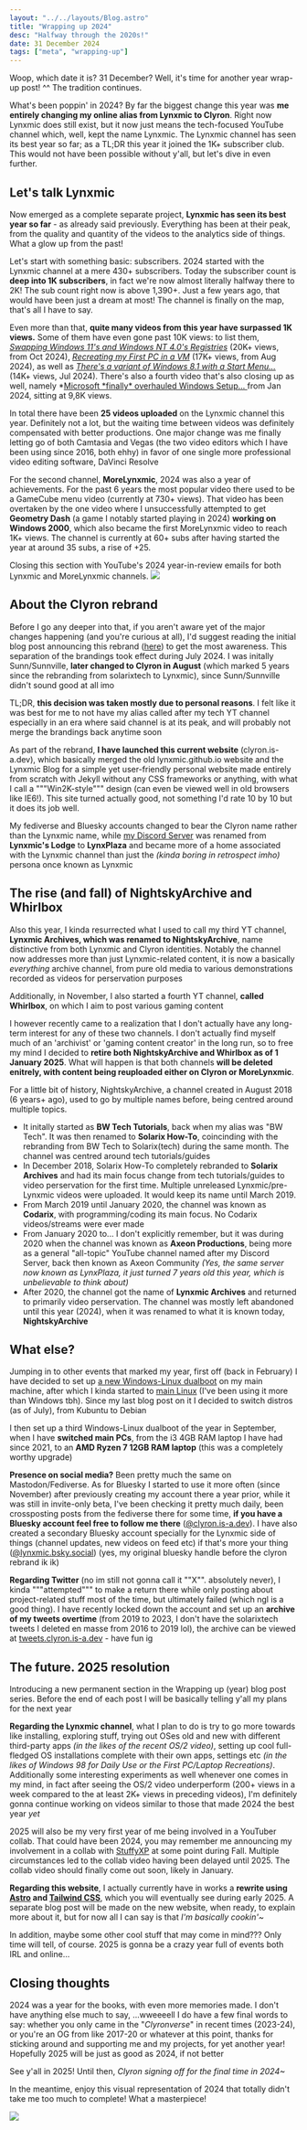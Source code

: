 ```yaml
---
layout: "../../layouts/Blog.astro"
title: "Wrapping up 2024"
desc: "Halfway through the 2020s!"
date: 31 December 2024
tags: ["meta", "wrapping-up"]
---
```

Woop, which date it is? 31 December? Well, it's time for another year wrap-up post! ^^ The tradition continues.

What's been poppin' in 2024? By far the biggest change this year was **me entirely changing my online alias from Lynxmic to Clyron**. Right now Lynxmic does still exist, but it now just means the tech-focused YouTube channel which, well, kept the name Lynxmic. The Lynxmic channel has seen its best year so far; as a TL;DR this year it joined the 1K+ subscriber club. This would not have been possible without y'all, but let's dive in even further.

## Let's talk Lynxmic
Now emerged as a complete separate project, **Lynxmic has seen its best year so far** - as already said previously. Everything has been at their peak, from the quality and quantity of the videos to the analytics side of things. What a glow up from the past!

Let's start with something basic: subscribers. 2024 started with the Lynxmic channel at a mere 430+ subscribers. Today the subscriber count is **deep into 1K subscribers**, in fact we're now almost literally halfway there to 2K! The sub count right now is above 1,390+. Just a few years ago, that would have been just a dream at most! The channel is finally on the map, that's all I have to say.

Even more than that, **quite many videos from this year have surpassed 1K views.** Some of them have even gone past 10K views: to list them, *[Swapping Windows 11's and Windows NT 4.0's Registries](https://www.youtube.com/watch?v=2CjnOp5vcJE)* (20K+ views, from Oct 2024), *[Recreating my First PC in a VM](https://www.youtube.com/watch?v=wkgMS8jm4nc)* (17K+ views, from Aug 2024), as well as *[There's a variant of Windows 8.1 with a Start Menu...](https://www.youtube.com/watch?v=lIyRVgt7Wws)* (14K+ views, Jul 2024). There's also a fourth video that's also closing up as well, namely *[Microsoft \*finally\* overhauled Windows Setup... ](https://www.youtube.com/watch?v=t5qvvHSPOvI) from Jan 2024, sitting at 9,8K views.

In total there have been **25 videos uploaded** on the Lynxmic channel this year. Definitely not a lot, but the waiting time between videos was definitely compensated with better productions. One major change was me finally letting go of both Camtasia and Vegas (the two video editors which I have been using since 2016, both ehhy) in favor of one single more professional video editing software, DaVinci Resolve

For the second channel, **MoreLynxmic**, 2024 was also a year of achievements. For the past 6 years the most popular video there used to be a GameCube menu video (currently at 730+ views). That video has been overtaken by the one video where I unsuccessfully attempted to get **Geometry Dash** (a game I notably started playing in 2024) **working on Windows 2000**, which also became the first MoreLynxmic video to reach 1K+ views. The channel is currently at 60+ subs after having started the year at around 35 subs, a rise of +25.

Closing this section with YouTube's 2024 year-in-review emails for both Lynxmic and MoreLynxmic channels.
![](http://kay.is-a.dev/img/blog/myyearonyoutube2024.jpg)

## About the Clyron rebrand
Before I go any deeper into that, if you aren't aware yet of the major changes happening (and you're curious at all), I'd suggest reading the initial blog post announcing this rebrand ([here](https://kay.is-a.dev/2024/07/23/a-new-era.html)) to get the most awareness. This separation of the brandings took effect during July 2024. I was initally Sunn/Sunnville, **later changed to Clyron in August** (which marked 5 years since the rebranding from solarixtech to Lynxmic), since Sunn/Sunnville didn't sound good at all imo

TL;DR, **this decision was taken mostly due to personal reasons**. I felt like it was best for me to not have my alias called after my tech YT channel especially in an era where said channel is at its peak, and will probably not merge the brandings back anytime soon

As part of the rebrand, **I have launched this current website** (clyron.is-a.dev), which basically merged the old lynxmic.github.io website and the Lynxmic Blog for a simple yet user-friendly personal website made entirely from scratch with Jekyll without any CSS frameworks or anything, with what I call a """Win2K-style""" design (can even be viewed well in old browsers like IE6!). This site turned actually good, not something I'd rate 10 by 10 but it does its job well.

My fediverse and Bluesky accounts changed to bear the Clyron name rather than the Lynxmic name, while [my Discord Server](https://discord.gg/wDxDKJU2sj) was renamed from **Lynxmic's Lodge** to **LynxPlaza** and became more of a home associated with the Lynxmic channel than just the *(kinda boring in retrospect imho)* persona once known as Lynxmic

## The rise (and fall) of NightskyArchive and Whirlbox
Also this year, I kinda resurrected what I used to call my third YT channel, **Lynxmic Archives, which was renamed to NightskyArchive**, name distinctive from both Lynxmic and Clyron identities. Notably the channel now addresses more than just Lynxmic-related content, it is now a basically *everything* archive channel, from pure old media to various demonstrations recorded as videos for perservation purposes

Additionally, in November, I also started a fourth YT channel, **called Whirlbox**, on which I aim to post various gaming content

I however recently came to a realization that I don't actually have any long-term interest for any of these two channels. I don't actually find myself much of an 'archivist' or 'gaming content creator' in the long run, so to free my mind I decided to **retire both NightskyArchive and Whirlbox as of 1 January 2025**. What will happen is that both channels **will be deleted enitrely, with content being reuploaded either on Clyron or MoreLynxmic**.

For a little bit of history, NightskyArchive, a channel created in August 2018 (6 years+ ago), used to go by multiple names before, being centred around multiple topics.
* It initally started as **BW Tech Tutorials**, back when my alias was "BW Tech". It was then renamed to **Solarix How-To**, coincinding with the rebranding from BW Tech to Solarix(tech) during the same month. The channel was centred around tech tutorials/guides
* In December 2018, Solarix How-To completely rebranded to **Solarix Archives** and had its main focus change from tech tutorials/guides to video perservation for the first time. Multiple unreleased Lynxmic/pre-Lynxmic videos were uploaded. It would keep its name until March 2019.
* From March 2019 until January 2020, the channel was known as **Codarix**, with programming/coding its main focus. No Codarix videos/streams were ever made
* From January 2020 to... I don't explicitly remember, but it was during 2020 when the channel was known as **Axeon Productions**, being more as a general "all-topic" YouTube channel named after my Discord Server, back then known as Axeon Community *(Yes, the same server now known as LynxPlaza, it just turned 7 years old this year, which is unbelievable to think about)*
* After 2020, the channel got the name of **Lynxmic Archives** and returned to primarily video perservation. The channel was mostly left abandoned until this year (2024), when it was renamed to what it is known today, **NightskyArchive**


## What else?
Jumping in to other events that marked my year, first off (back in February) I have decided to set up [a new Windows-Linux dualboot](https://kay.is-a.dev/2024/03/30/i-set-up-another-windows-linux-dualboot.html) on my main machine, after which I kinda started to [main Linux](https://kay.is-a.dev/2024/06/23/using-linux-as-daily-use-os.html) (I've been using it more than Windows tbh). Since my last blog post on it I decided to switch distros (as of July), from Kubuntu to Debian

I then set up a third Windows-Linux dualboot of the year in September, when I have **switched main PCs**, from the i3 4GB RAM laptop I have had since 2021, to an **AMD Ryzen 7 12GB RAM laptop** (this was a completely worthy upgrade)

**Presence on social media?** Been pretty much the same on Mastodon/Fediverse. As for Bluesky I started to use it more often (since November) after previously creating my account there a year prior, while it was still in invite-only beta, I've been checking it pretty much daily, been crossposting posts from the fediverse there for some time, **if you have a Bluesky account feel free to follow me there** ([@clyron.is-a.dev](https://bsky.app/profile/clyron.is-a.dev)). I have also created a secondary Bluesky account specially for the Lynxmic side of things (channel updates, new videos on feed etc) if that's more your thing ([@lynxmic.bsky.social](https://bsky.app/profile/lynxmic.bsky.social)) (yes, my original bluesky handle before the clyron rebrand ik ik)

**Regarding Twitter** (no im still not gonna call it ""X"". absolutely never), I kinda """attempted""" to make a return there while only posting about project-related stuff most of the time, but ultimately failed (which ngl is a good thing). I have recently locked down the account and set up an **archive of my tweets overtime** (from 2019 to 2023, I don't have the solarixtech tweets I deleted en masse from 2016 to 2019 lol), the archive can be viewed at [tweets.clyron.is-a.dev](https://tweets.clyron.is-a.dev) - have fun ig

## The future. 2025 resolution
Introducing a new permanent section in the Wrapping up (year) blog post series. Before the end of each post I will be basically telling y'all my plans for the next year

**Regarding the Lynxmic channel**, what I plan to do is try to go more towards like installing, exploring stuff, trying out OSes old and new with different third-party apps *(in the likes of the recent OS/2 video)*, setting up cool full-fledged OS installations complete with their own apps, settings etc *(in the likes of Windows 98 for Daily Use or the First PC/Laptop Recreations)*. Additionally some interesting experiments as well whenever one comes in my mind, in fact after seeing the OS/2 video underperform (200+ views in a week compared to the at least 2K+ views in preceding videos), I'm definitely gonna continue working on videos similar to those that made 2024 the best year *yet*

2025 will also be my very first year of me being involved in a YouTuber collab. That could have been 2024, you may remember me announcing my involvement in a collab with [StuffyXP](https://youtube.com/@stuffyxp) at some point during Fall. Multiple circumstances led to the collab video having been delayed until 2025. The collab video should finally come out soon, likely in January.

**Regarding this website**, I actually currently have in works a **rewrite using [Astro](https://astro.build/) and [Tailwind CSS](https://tailwindcss.com/)**, which you will eventually see during early 2025. A separate blog post will be made on the new website, when ready, to explain more about it, but for now all I can say is that *I'm basically cookin'~*

In addition, maybe some other cool stuff that may come in mind??? Only time will tell, of course. 2025 is gonna be a crazy year full of events both IRL and online...

## Closing thoughts
2024 was a year for the books, with even more memories made. I don't have anything else much to say, ...wweeeell I do have a few final words to say: whether you only came in the "*Clyronverse*" in recent times (2023-24), or you're an OG from like 2017-20 or whatever at this point, thanks for sticking around and supporting me and my projects, for yet another year! Hopefully 2025 will be just as good as 2024, if not better

See y'all in 2025! Until then, *Clyron signing off for the final time in 2024~*

In the meantime, enjoy this visual representation of 2024 that totally didn't take me too much to complete! What a masterpiece!

![](http://kay.is-a.dev/img/blog/2024.png)
